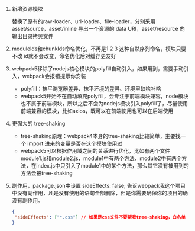 1. 新增资源模块

   替换了原有的raw-loader、url-loader、file-loader，分别采用 asset/source，asset/inline 导出一个资源的 data URI，asset/resource 向输出目录拷贝文件

2. moduleIds和chunkIds命名优化，不再是1 2 3 这种自然序列命名，模块只要不改 id就不会改变，命名优化后对缓存更友好

3. webpack5移除了nodejs核心模块的polyfill自动引入，如果用到，需要手动引入，webpack会报错提示你安装

   - polyfill：抹平浏览器差异、抹平环境的差异、环境里缺啥补啥
   - webpack5开始不在自动填充polyfill，会专注于前端模块兼容，node模块也不属于前端模块，所以之后不会为nodejs模块引入polyfill了，尽量使用前端兼容的模块，比如axios，既可以在前端使用也可以在后端使用

4. 更强大的 tree-shaking

   - tree-shaking原理：webpack4本身的tree-shaking比较简单，主要找一个 import 进来的变量是否在这个模块使用过
   - webpack5可以根据作用域之间的关系进行优化，比如有两个文件 module1.js和module2.js，module1中有两个方法，module2中有两个方法，在index.js中只引入了module1中的某个方法，那么其它没有被用到的方法会被tree-shaking

5. 副作用，package.json中设置 sideEffects: false; 告诉webpack我这个项目中没有副作用，凡是没有使用的语句全部删除，但是你需要确保你的项目的确没有副作用。

   ```json
   {
   	"sideEffects": ["*.css"] // 如果是css文件不要帮我tree-shaking，白名单
   }
   ```

   





